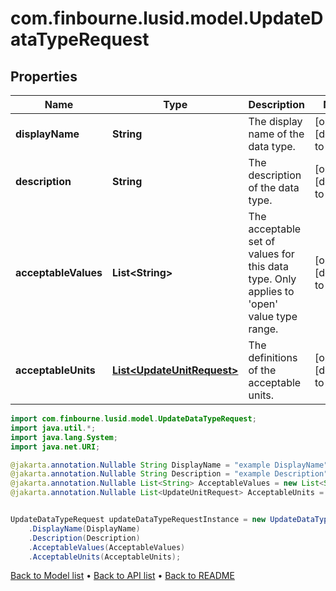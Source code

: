 # com.finbourne.lusid.model.UpdateDataTypeRequest

## Properties

Name | Type | Description | Notes
------------ | ------------- | ------------- | -------------
**displayName** | **String** | The display name of the data type. | [optional] [default to String]
**description** | **String** | The description of the data type. | [optional] [default to String]
**acceptableValues** | **List&lt;String&gt;** | The acceptable set of values for this data type. Only applies to &#39;open&#39; value type range. | [optional] [default to List<String>]
**acceptableUnits** | [**List&lt;UpdateUnitRequest&gt;**](UpdateUnitRequest.md) | The definitions of the acceptable units. | [optional] [default to List<UpdateUnitRequest>]

```java
import com.finbourne.lusid.model.UpdateDataTypeRequest;
import java.util.*;
import java.lang.System;
import java.net.URI;

@jakarta.annotation.Nullable String DisplayName = "example DisplayName";
@jakarta.annotation.Nullable String Description = "example Description";
@jakarta.annotation.Nullable List<String> AcceptableValues = new List<String>();
@jakarta.annotation.Nullable List<UpdateUnitRequest> AcceptableUnits = new List<UpdateUnitRequest>();


UpdateDataTypeRequest updateDataTypeRequestInstance = new UpdateDataTypeRequest()
    .DisplayName(DisplayName)
    .Description(Description)
    .AcceptableValues(AcceptableValues)
    .AcceptableUnits(AcceptableUnits);
```


[Back to Model list](../README.md#documentation-for-models) &#8226; [Back to API list](../README.md#documentation-for-api-endpoints) &#8226; [Back to README](../README.md)
